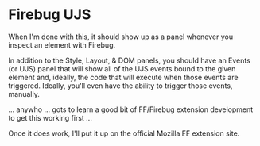 Firebug UJS
===========

When I'm done with this, it should show up as a panel whenever you inspect an element with Firebug.

In addition to the Style, Layout, & DOM panels, you should have an Events (or UJS) panel that will 
show all of the UJS events bound to the given element and, ideally, the code that will execute when 
those events are triggered.  Ideally, you'll even have the ability to trigger those events, manually.

... anywho ... gots to learn a good bit of FF/Firebug extension development to get this working first ...

Once it does work, I'll put it up on the official Mozilla FF extension site.
